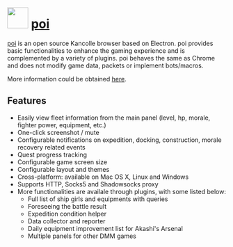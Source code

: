 # <img src="https://cdn.jsdelivr.net/gh/chocolatey-community/chocolatey-coreteampackages@5be34cac264309fd6bdaaa122aea08dd4ad32bb0/icons/poi.png" width="48" height="48"/> [poi](https://chocolatey.org/packages/poi)

[poi](https://poi.io) is an open source Kancolle browser based on Electron. poi provides basic functionalities to enhance the gaming experience and is complemented by a variety of plugins. poi behaves the same as Chrome and does not modify game data, packets or implement bots/macros.

More information could be obtained [here](https://github.com/poooi/poi/blob/master/README.md).

## Features
- Easily view fleet information from the main panel (level, hp, morale, fighter power, equipment, etc.)
- One-click screenshot / mute
- Configurable notifications on expedition, docking, construction, morale recovery related events
- Quest progress tracking
- Configurable game screen size
- Configurable layout and themes
- Cross-platform: available on Mac OS X, Linux and Windows
- Supports HTTP, Socks5 and Shadowsocks proxy
- More functionalities are availale through plugins, with some listed below:
    - Full list of ship girls and equipments with queries
    - Foreseeing the battle result
    - Expedition condition helper
    - Data collector and reporter
    - Daily equipment improvement list for Akashi's Arsenal
    - Multiple panels for other DMM games
